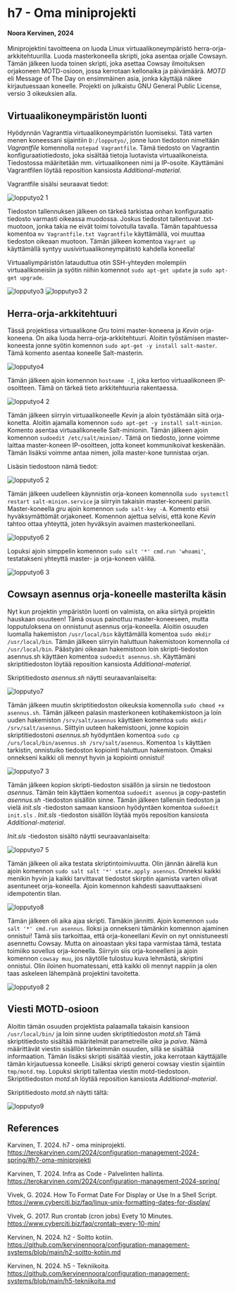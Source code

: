 # h7 - Oma miniprojekti
#### Noora Kervinen, 2024

Miniprojektini tavoitteena on luoda Linux virtuaalikoneympäristö herra-orja-arkkitehtuurilla. Luoda masterkoneella skripti, joka asentaa orjalle Cowsayn. Tämän jälkeen luoda toinen skripti, joka asettaa Cowsay ilmoituksen orjakoneen MOTD-osioon, jossa kerrotaan kellonaika ja päivämäärä. *MOTD* eli Message of The Day on ensimmäinen asia, jonka käyttäjä näkee kirjautuessaan koneelle. Projekti on julkaistu GNU General Public License, versio 3 oikeuksien alla.

## Virtuaalikoneympäristön luonti

Hyödynnän Vagranttia virtuaalikoneympäristön luomiseksi. Tätä varten menen koneessani sijaintiin ```D:/lopputyo/```, jonne luon tiedoston nimeltään *Vagrantfile* komennolla ```notepad Vagrantfile```. Tämä tiedosto on Vagrantin konfiguraatiotiedosto, joka sisältää tietoja luotavista virtuaalikoneista. Tiedostossa määritetään mm. virtuaalikoneen nimi ja IP-osoite. Käyttämäni Vagrantfilen löytää reposition kansiosta *Additional-material*. 

Vagrantfile sisälsi seuraavat tiedot:

![lopputyo2 1](https://github.com/kervinennoora/configuration-management-systems-final-project/assets/165003747/b0817f4e-9855-4c92-b538-821b3bf46407)

Tiedoston tallennuksen jälkeen on tärkeä tarkistaa onhan konfiguraatio tiedosto varmasti oikeassa muodossa. Joskus tiedostot tallentuvat .txt-muotoon, jonka takia ne eivät toimi toivotulla tavalla. Tämän tapahtuessa komentoa ```mv Vagrantfile.txt Vagrantfile``` käyttämällä, voi muuttaa tiedoston oikeaan muotoon. Tämän jälkeen komentoa ```Vagrant up``` käyttämällä syntyy uusivirtuaalikoneympätistö kahdella koneella!

Virtuaaliympäristön latauduttua otin SSH-yhteyden molempiin virtuaalikoneisiin ja syötin niihin komennot ```sudo apt-get update``` ja ```sudo apt-get upgrade```.

![lopputyo3](https://github.com/kervinennoora/configuration-management-systems-final-project/assets/165003747/0ec44ef6-b7ac-4df2-8ce3-3119d7c2d296)
![lopputyo3 2](https://github.com/kervinennoora/configuration-management-systems-final-project/assets/165003747/14f6d576-85d4-4d12-b826-734d56025bdc)

## Herra-orja-arkkitehtuuri

Tässä projektissa virtuaalikone *Gru* toimi master-koneena ja *Kevin* orja-koneena. On aika luoda herra-orja-arkkitehtuuri. Aloitin työstämisen master-koneesta jonne syötin komennon ```sudo apt-get -y install salt-master```. Tämä komento asentaa koneelle Salt-masterin.

![lopputyo4](https://github.com/kervinennoora/configuration-management-systems-final-project/assets/165003747/334b9e85-4794-4f70-8135-1d0ea7292a77)

Tämän jälkeen ajoin komennon ```hostname -I```, joka kertoo virtuaalikoneen IP-osoitteen. Tämä on tärkeä tieto arkkitehtuuria rakentaessa.

![lopputyo4 2](https://github.com/kervinennoora/configuration-management-systems-final-project/assets/165003747/9f2add62-9643-4075-be4d-87bfd78776aa)

Tämän jälkeen siirryin virtuaalikoneelle *Kevin* ja aloin työstämään siitä orja-konetta. Aloitin ajamalla komennon ```sudo apt-get -y install salt-minion```. Komento asentaa virtuaalikoneelle Salt-minionin. Tämän jälkeen ajoin komennon ```sudoedit /etc/salt/minion/```. Tämä on tiedosto, jonne voimme laittaa master-koneen IP-osoitteen, jotta koneet kommunikoivat keskenään. Tämän lisäksi voimme antaa nimen, jolla master-kone tunnistaa orjan. 

Lisäsin tiedostoon nämä tiedot:

![lopputyo5 2](https://github.com/kervinennoora/configuration-management-systems-final-project/assets/165003747/bfd9418a-e52f-465f-9a9b-0881b1c3ccc7)

Tämän jälkeen uudelleen käynnistin orja-koneen komennolla ```sudo systemctl restart salt-minion.service``` ja siirryin takaisin master-koneeni pariin. Master-koneella *gru* ajoin komennon ```sudo salt-key -A```. Komento etsii hyväksymättömät orjakoneet. Komennon ajettua selvisi, että kone *Kevin* tahtoo ottaa yhteyttä, joten hyväksyin avaimen masterkoneellani. 

![lopputyo6 2](https://github.com/kervinennoora/configuration-management-systems-final-project/assets/165003747/c8fda7b6-5906-4399-a05c-646c16091636)

Lopuksi ajoin simppelin komennon ```sudo salt '*' cmd.run 'whoami'```, testatakseni yhteyttä master- ja orja-koneen välillä. 

![lopputyo6 3](https://github.com/kervinennoora/configuration-management-systems-final-project/assets/165003747/c1d4e34b-8cac-435e-88a9-c179a2d8a9e6)

## Cowsayn asennus orja-koneelle masterilta käsin

Nyt kun projektin ympäristön luonti on valmista, on aika siirtyä projektin hauskaan osuuteen! Tämä osuus painottuu master-koneeseen, mutta lopputuloksena on onnistunut asennus orja-koneella. Aloitin osuuden luomalla hakemiston ```/usr/local/bin``` käyttämällä komentoa ```sudo mkdir /usr/local/bin```. Tämän jälkeen siirryin haluttuun hakemistoon komennolla ```cd /usr/local/bin```. Päästyäni oikeaan hakemistoon loin skripti-tiedoston asennus.sh käyttäen komentoa ```sudoedit asennus.sh```. Käyttämäni skriptitiedoston löytää reposition kansiosta *Additional-material*. 

Skriptitiedosto *asennus.sh* näytti seuraavanlaiselta:

![lopputyo7](https://github.com/kervinennoora/configuration-management-systems-final-project/assets/165003747/ff164bf4-09f2-444b-8673-67548fcd6bcf)

Tämän jälkeen muutin skriptitiedoston oikeuksia komennolla ```sudo chmod +x asennus.sh```. Tämän jälkeen palasin masterkoneen kotihakemkistoon ja loin uuden hakemiston ```/srv/salt/asennus``` käyttäen komentoa ```sudo mkdir /srv/salt/asennus```. Siittyin uuteen hakemistooni, jonne kopioin skriptitiedostoni *asennus.sh* hyödyntäen komentoa ```sudo cp /urs/local/bin/asennus.sh /srv/salt/asennus```. Komentoa ```ls``` käyttäen tarkistin, onnistuiko tiedoston kopiointi haluttuun hakemistoon. Omaksi onnekseni kaikki oli mennyt hyvin ja kopiointi onnistui!

![lopputyo7 3](https://github.com/kervinennoora/configuration-management-systems-final-project/assets/165003747/caa63cac-a750-4b63-9fc9-e54ae858e3e7)

Tämän jälkeen kopion skripti-tiedoston sisällön ja siirsin ne tiedostoon *asennus*. Tämän tein käyttäen komentoa ```sudoedit asennus``` ja copy-pastetin *asennus.sh* -tiedoston sisällön sinne. Tämän jälkeen tallensin tiedoston ja vielä *init.sls* -tiedoston samaan kansioon hyödyntäen komentoa ```sudoedit init.sls``` . *Init.sls* -tiedoston sisällön löytää myös reposition kansiosta *Additional-material*. 

*Init.sls* -tiedoston sisältö näytti seuraavanlaiselta:

![lopputyo7 5](https://github.com/kervinennoora/configuration-management-systems-final-project/assets/165003747/87a6038b-6c05-42d0-be4c-8dab47d0ce66)

Tämän jälkeen oli aika testata skriptintoimivuutta. Olin jännän äärellä kun ajoin komennon ```sudo salt salt '*' state.apply asennus```. Onneksi kaikki menikin hyvin ja kaikki tarvittavat tiedostot skirptin ajamista varten olivat asentuneet orja-koneella. Ajoin komennon kahdesti saavuttaakseni idempotentin tilan. 

![lopputyo8](https://github.com/kervinennoora/configuration-management-systems-final-project/assets/165003747/cf245622-153c-42db-a9a8-b8a34374e74b)

Tämän jälkeen oli aika ajaa skripti. Tämäkin jännitti. Ajoin komennon ```sudo salt '*' cmd.run asennus```. Iloksi ja onnekseni tämänkin komennon ajaminen onnistui! Tämä siis tarkoittaa, että orja-koneellani *Kevin* on nyt onnistuneesti asennettu Cowsay. Mutta on ainoastaan yksi tapa varmistaa tämä, testata toimiiko sovellus orja-koneella. Siirryin siis orja-koneelleni ja ajoin komennon ```cowsay muu```, jos näytölle tulostuu kuva lehmästä, skriptini onnistui. Olin iloinen huomatessani, että kaikki oli mennyt nappiin ja olen taas askeleen lähempänä projektini tavoitetta.

![lopputyo8 2](https://github.com/kervinennoora/configuration-management-systems-final-project/assets/165003747/08235bf8-7ca0-44c9-a214-f01eec045c95)

## Viesti MOTD-osioon

Aloitin tämän osuuden projektista palaamalla takaisin kansioon ```/usr/local/bin/``` ja loin sinne uuden skriptitiedoston *motd.sh* Tämä skriptitiedosto sisältää määritelmät parametreille *aika* ja *paiva*. Nämä määrittävät viestin sisällön tärkeimmän osuuden, sillä se sisältää informaation. Tämän lisäksi skripti sisältää viestin, joka kerrotaan käyttäjälle tämän kirjautuessa koneelle. Lisäksi skripti generoi cowsay viestin sijaintiin ```tmp/motd.tmp```. Lopuksi skripti tallentaa viestin motd-tiedostoon. Skriptitiedoston *motd.sh* löytää reposition kansiosta *Additional-material*. 

Skriptitiedosto *motd.sh* näytti tältä:

![lopputyo9](https://github.com/kervinennoora/configuration-management-systems-final-project/assets/165003747/aee90a15-f9ea-4256-931b-1305980f621f)

## References

Karvinen, T. 2024. h7 - oma miniprojekti. https://terokarvinen.com/2024/configuration-management-2024-spring/#h7-oma-miniprojekti

Karvinen, T. 2024. Infra as Code - Palvelinten hallinta. https://terokarvinen.com/2024/configuration-management-2024-spring/

Vivek, G. 2024. How To Format Date For Display or Use In a Shell Script. https://www.cyberciti.biz/faq/linux-unix-formatting-dates-for-display/

Vivek, G. 2017. Run crontab (cron jobs) Evety 10 Minutes. https://www.cyberciti.biz/faq/crontab-every-10-min/

Kervinen, N. 2024. h2 - Soitto kotiin. https://github.com/kervinennoora/configuration-management-systems/blob/main/h2-soitto-kotiin.md

Kervinen, N. 2024. h5 - Tekniikoita. https://github.com/kervinennoora/configuration-management-systems/blob/main/h5-tekniikoita.md
